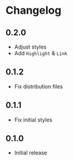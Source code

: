 # Changelog

## 0.2.0

- Adjust styles
- Add `Highlight` & `Link`

## 0.1.2

- Fix distribution files

## 0.1.1

- Fix initial styles

## 0.1.0

- Initial release
